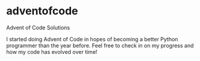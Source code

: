 # adventofcode
Advent of Code Solutions

I started doing Advent of Code in hopes of becoming a better Python programmer than the year before. Feel free to check in on my progress and how my code has evolved over time!
